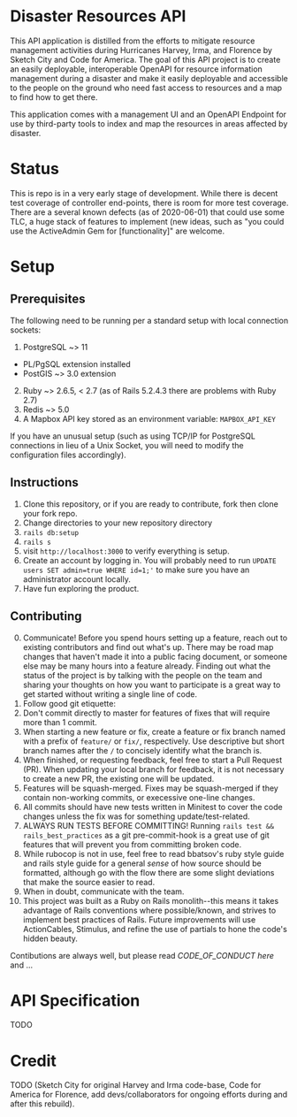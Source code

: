 # Disaster Resources API

This API application is distilled from the efforts to mitigate resource management activities during Hurricanes Harvey, Irma, and Florence by Sketch City and Code for America.  The goal of this API project is to create an easily deployable, interoperable OpenAPI for resource information management during a disaster and make it easily deployable and accessible to the people on the ground who need fast access to resources and a map to find how to get there.

This application comes with a management UI and an OpenAPI Endpoint for use by third-party tools to index and map the resources in areas affected by disaster.

# Status

This is repo is in a very early stage of development.  While there is decent test coverage of controller end-points, there is room for more test coverage.  There are a several known defects (as of 2020-06-01) that could use some TLC, a huge stack of features to implement (new ideas, such as "you could use the ActiveAdmin Gem for [functionality]" are welcome.

# Setup

## Prerequisites
The following need to be running per a standard setup with local connection sockets:
1. PostgreSQL ~> 11
  - PL/PgSQL extension installed
  - PostGIS ~> 3.0 extension
2. Ruby ~> 2.6.5, < 2.7 (as of Rails 5.2.4.3 there are problems with Ruby 2.7)
3. Redis ~> 5.0
4. A Mapbox API key stored as an environment variable: `MAPBOX_API_KEY`

If you have an unusual setup (such as using TCP/IP for PostgreSQL connections in lieu of a Unix Socket, you will need to modify the configuration files accordingly).

## Instructions
1. Clone this repository, or if you are ready to contribute, fork then clone your fork repo.
2. Change directories to your new repository directory 
3. `rails db:setup`
4. `rails s`
5. visit `http://localhost:3000` to verify everything is setup.
6. Create an account by logging in. You will probably need to run `UPDATE users SET admin=true WHERE id=1;'` to make sure you have an administrator account locally.
7. Have fun exploring the product.

## Contributing
0. Communicate!  Before you spend hours setting up a feature, reach out to existing contributors and find out what's up.  There may be road map changes that haven't made it into a public facing document, or someone else may be many hours into a feature already.  Finding out what the status of the project is by talking with the people on the team and sharing your thoughts on how you want to participate is a great way to get started without writing a single line of code.
1. Follow good git etiquette:
2. Don't commit directly to master for features of fixes that will require more than 1 commit.
3. When starting a new feature or fix, create a feature or fix branch named with a prefix of `feature/` or `fix/`, respectively.  Use descriptive but short branch names after the `/` to concisely identify what the branch is.
4. When finished, or requesting feedback, feel free to start a Pull Request (PR).  When updating your local branch for feedback, it is not necessary to create a new PR, the existing one will be updated.
5. Features will be squash-merged.  Fixes may be squash-merged if they contain non-working commits, or execessive one-line changes.
6. All commits should have new tests written in Minitest to cover the code changes unless the fix was for something update/test-related.
7. ALWAYS RUN TESTS BEFORE COMMITTING!  Running `rails test && rails_best_practices` as a git pre-commit-hook is a great use of git features that will prevent you from committing broken code.
8. While rubocop is not in use, feel free to read bbatsov's ruby style guide and rails style guide for a general _sense_ of how source should be formatted, although go with the flow there are some slight deviations that make the source easier to read.
9. When in doubt, communicate with the team.
10. This project was built as a Ruby on Rails monolith--this means it takes advantage of Rails conventions where possible/known, and strives to implement best practices of Rails.  Future improvements will use ActionCables, Stimulus, and refine the use of partials to hone the code's hidden beauty.

Contibutions are always well, but please read _CODE_OF_CONDUCT here_ and ... <TODO>

# API Specification

TODO

# Credit

TODO (Sketch City for original Harvey and Irma code-base, Code for America for Florence, add devs/collaborators for ongoing efforts during and after this rebuild).
